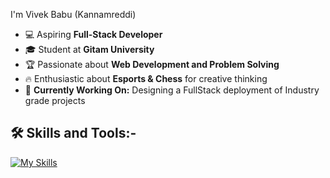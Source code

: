
 I'm Vivek Babu (Kannamreddi)

- 💻 Aspiring **Full-Stack Developer**
- 🎓 Student at **Gitam University**
- 🏆 Passionate about **Web Development and Problem Solving**
- 🔥 Enthusiastic about **Esports & Chess** for creative thinking
- 🎯 **Currently Working On:** Designing a FullStack deployment of Industry grade projects

## 🛠 Skills and Tools:-
[![My Skills](https://skillicons.dev/icons?i=html,css,js,react,java,py,cpp,tailwind,postgres,mongodb,nodejs,express,git,github)](https://skillicons.dev)

<!-- <p align="left"> <img src="https://komarev.com/ghpvc/?username=vivekkannamreddi&label=Profile%20views&color=000000&style=flat" alt="vivekkannamreddi" /> </p> -->

<!-- [![Vivek's github activity graph](https://github-readme-activity-graph.vercel.app/graph?username=vivekkannamreddi&theme=github-compact)](https://github.com/vivekkannamreddi/github-readme-activity-graph) -->

<!-- ![stats](https://github-readme-stats.vercel.app/api?username=vivekkannamreddi&show_icons=true&theme=dark) -->

<!--![Top Langs](https://github-readme-stats.vercel.app/api/top-langs/?username=vivekkannamreddi&langs_count=10&theme=dark) -->

